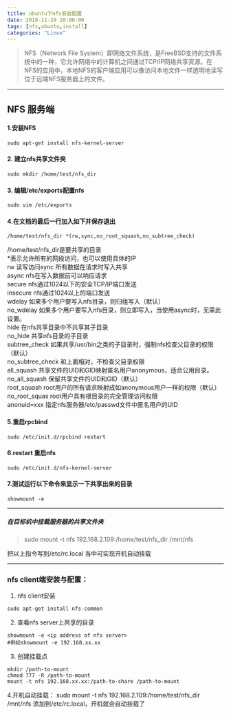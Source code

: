 ```yaml
---
title: ubuntu下nfs安装配置
date: 2018-11-29 20:00:00
tags: [nfs,ubuntu,install] 
categories: "Linux"
---
```



>NFS（Network File System）即网络文件系统，是FreeBSD支持的文件系统中的一种，它允许网络中的计算机之间通过TCP/IP网络共享资源。在NFS的应用中，本地NFS的客户端应用可以像访问本地文件一样透明地读写位于远端NFS服务器上的文件。
---
<!-- more -->

## NFS 服务端
#### 1.安装NFS
```
sudo apt-get install nfs-kernel-server 
```
#### 2. 建立nfs共享文件夹
```
sudo mkdir /home/test/nfs_dir
```
#### 3. 编辑/etc/exports配置nfs
```
sudo vim /etc/exports
```
#### 4.在文档的最后一行加入如下并保存退出
```
/home/test/nfs_dir *(rw,sync,no_root_squash,no_subtree_check)
```

/home/test/nfs_dir是要共享的目录    
*表示允许所有的网段访问，也可以使用具体的IP    
rw 读写访问sync 所有数据在请求时写入共享    
async nfs在写入数据前可以响应请求    
secure nfs通过1024以下的安全TCP/IP端口发送    
insecure nfs通过1024以上的端口发送    
wdelay 如果多个用户要写入nfs目录，则归组写入（默认）    
no_wdelay 如果多个用户要写入nfs目录，则立即写入，当使用async时，无需此设置。    
hide 在nfs共享目录中不共享其子目录    
no_hide 共享nfs目录的子目录    
subtree_check 如果共享/usr/bin之类的子目录时，强制nfs检查父目录的权限（默认）    
no_subtree_check 和上面相对，不检查父目录权限    
all_squash 共享文件的UID和GID映射匿名用户anonymous，适合公用目录。    
no_all_squash 保留共享文件的UID和GID（默认）    
root_squash root用户的所有请求映射成如anonymous用户一样的权限（默认）    
no_root_squas root用户具有根目录的完全管理访问权限    
anonuid=xxx 指定nfs服务器/etc/passwd文件中匿名用户的UID    

#### 5.重启rpcbind
```
sudo /etc/init.d/rpcbind restart 
```
#### 6.restart 重启nfs
```
sudo /etc/init.d/nfs-kernel-server 
```
#### 7.测试运行以下命令来显示一下共享出来的目录
```
showmount -e
```
---
##### 在目标机中挂载服务器的共享文件夹
> sudo mount -t nfs 192.168.2.109:/home/test/nfs_dir /mnt/nfs

把以上指令写到/etc/rc.local 当中可实现开机自动挂载   

---
### nfs client端安装与配置：

1. nfs client安装    
```
sudo apt-get install nfs-common
```
2. 查看nfs server上共享的目录    
```
showmount -e <ip address of nfs server>    
#例如showmount -e 192.168.xx.xx
```
3. 创建挂载点
```
mkdir /path-to-mount
chmod 777 -R /path-to-mount
mount -t nfs 192.168.xx.xx:/path-to-share /path-to-mount
```
4.开机自动挂载：
sudo mount -t nfs 192.168.2.109:/home/test/nfs_dir /mnt/nfs 添加到/etc/rc.local，开机就会自动挂载了


